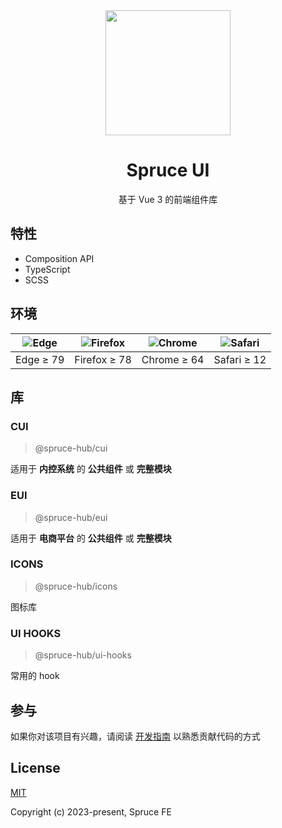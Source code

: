 <div align="center">

<img src="https://oss.sprucefe.com/spruce-ui/logo/logo.png" width="200px"/>

</div>

<div align="center">

# Spruce UI

</div>
<div align="center">

基于 Vue 3 的前端组件库

</div>

## 特性

- Composition API
- TypeScript
- SCSS

## 环境

| ![Edge](https://cdn.jsdelivr.net/npm/@browser-logos/edge@2.0.5/edge_32x32.png) | ![Firefox](https://cdn.jsdelivr.net/npm/@browser-logos/firefox@3.0.9/firefox_32x32.png) | ![Chrome](https://cdn.jsdelivr.net/npm/@browser-logos/chrome@2.0.0/chrome_32x32.png) | ![Safari](https://cdn.jsdelivr.net/npm/@browser-logos/safari@2.1.0/safari_32x32.png) |
| :----------------------------------------------------------------------------: | :-------------------------------------------------------------------------------------: | :----------------------------------------------------------------------------------: | :----------------------------------------------------------------------------------: |
|                                   Edge ≥ 79                                    |                                      Firefox ≥ 78                                       |                                     Chrome ≥ 64                                      |                                     Safari ≥ 12                                      |

## 库

### CUI

> @spruce-hub/cui

适用于 **内控系统** 的 **公共组件** 或 **完整模块**

### EUI

> @spruce-hub/eui

适用于 **电商平台** 的 **公共组件** 或 **完整模块**

### ICONS

> @spruce-hub/icons

图标库

### UI HOOKS

> @spruce-hub/ui-hooks

常用的 hook

## 参与

如果你对该项目有兴趣，请阅读 [开发指南](/CONTRIBUTING.md) 以熟悉贡献代码的方式

## License

[MIT](https://opensource.org/licenses/MIT)

Copyright (c) 2023-present, Spruce FE

